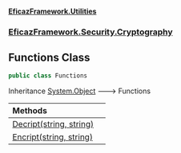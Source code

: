 #### [EficazFramework.Utilities](EficazFrameworkUtilities.md 'EficazFramework Utilities')
### [EficazFramework.Security.Cryptography](EficazFrameworkUtilities.md#EficazFramework.Security.Cryptography 'EficazFramework.Security.Cryptography')

## Functions Class

```csharp
public class Functions
```

Inheritance [System.Object](https://docs.microsoft.com/en-us/dotnet/api/System.Object 'System.Object') &#129106; Functions

| Methods | |
| :--- | :--- |
| [Decript(string, string)](EficazFramework.Security.Cryptography/Functions/Decript(string,string).md 'EficazFramework.Security.Cryptography.Functions.Decript(string, string)') | |
| [Encript(string, string)](EficazFramework.Security.Cryptography/Functions/Encript(string,string).md 'EficazFramework.Security.Cryptography.Functions.Encript(string, string)') | |

